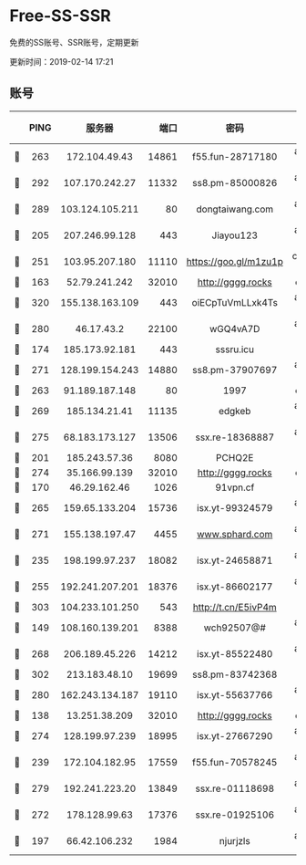 # Free-SS-SSR

免费的SS账号、SSR账号，定期更新

更新时间：2019-02-14 17:21

## 账号

||PING|服务器|端口|密码|加密方式|区域|VTUM|
|:----:|:----:|:-----:|-----:|:----:|:----:|:----:|:----:|
|🙂|263|172.104.49.43|14861|f55.fun-28717180|aes-256-cfb|SG|10↑/10↑/10↑/10↑|
|🙂|292|107.170.242.27|11332|ss8.pm-85000826|aes-256-cfb|US|10↑/10↑/9↑/10↑|
|🙂|289|103.124.105.211|80|dongtaiwang.com|aes-256-cfb|US|10↑/10↑/10↑/10↑|
|🙂|205|207.246.99.128|443|Jiayou123|aes-256-cfb|US|9↓/10↑/10↑/8↑|
|🙂|251|103.95.207.180|11110|https://goo.gl/m1zu1p|chacha20-ietf|US|5↑/10↑/8↑/9↑|
|🙂|163|52.79.241.242|32010|http://gggg.rocks|chacha20|KR|9↑/9↑/8↑/9↑|
|🙂|320|155.138.163.109|443|oiECpTuVmLLxk4Ts|aes-256-cfb|US|6↑/10↑/10↑/10↑|
|🙂|280|46.17.43.2|22100|wGQ4vA7D|aes-256-gcm|RU|6↑/10↑/10↑/10↑|
|🙂|174|185.173.92.181|443|sssru.icu|rc4-md5|RU|10↑/10↑/10↑/10↑|
|🙂|271|128.199.154.243|14880|ss8.pm-37907697|aes-256-cfb|SG|7↑/8↑/7↑/8↑|
|🙂|263|91.189.187.148|80|1997|chacha20|US|9↑/8↑/8↑/8↑|
|🙂|269|185.134.21.41|11135|edgkeb|aes-256-cfb|GB|10↑/10↑/10↑/10↑|
|🙂|275|68.183.173.127|13506|ssx.re-18368887|aes-256-cfb|US|10↑/10↑/9↑/10↑|
|🙁|201|185.243.57.36|8080|PCHQ2E|rc4-md5|US|8↑/9↑/9↑/9↑|
|🙂|274|35.166.99.139|32010|http://gggg.rocks|chacha20|US|9↑/9↑/9↑/9↑|
|🙁|170|46.29.162.46|1026|91vpn.cf|rc4-md5|RU|8↑/7↑/9↑/10↑|
|🙂|265|159.65.133.204|15736|isx.yt-99324579|aes-256-cfb|SG|10↑/10↑/10↑/10↑|
|🙂|271|155.138.197.47|4455|www.sphard.com|aes-256-cfb|US|10↑/10↑/10↑/10↑|
|🙂|235|198.199.97.237|18082|isx.yt-24658871|aes-256-cfb|US|10↑/10↑/8↑/10↑|
|🙂|255|192.241.207.201|18376|isx.yt-86602177|aes-256-cfb|US|10↑/10↑/9↑/10↑|
|🙂|303|104.233.101.250|543|http://t.cn/E5ivP4m|rc4-md5|CA|8↑/10↑/10↑/10↑|
|🙂|149|108.160.139.201|8388|wch92507@#|aes-256-cfb|JP|8↑/10↑/10↑/10↑|
|🙂|268|206.189.45.226|14212|isx.yt-85522480|aes-256-cfb|SG|10↑/10↑/8↑/10↑|
|🙂|302|213.183.48.10|19699|ss8.pm-83742368|rc4-md5|RU|7↑/8↑/8↑/8↑|
|🙂|280|162.243.134.187|19110|isx.yt-55637766|aes-256-cfb|US|10↑/10↑/9↑/10↑|
|🙂|138|13.251.38.209|32010|http://gggg.rocks|chacha20|SG|6↑/7↑/8↑/7↑|
|🙂|274|128.199.97.239|18995|isx.yt-27667290|aes-256-cfb|SG|10↑/10↑/9↑/10↑|
|🙂|239|172.104.182.95|17559|f55.fun-70578245|aes-256-cfb|SG|10↑/10↑/10↑/10↑|
|🙂|279|192.241.223.20|13849|ssx.re-01118698|aes-256-cfb|US|10↑/10↑/8↑/10↑|
|🙂|272|178.128.99.63|17376|ssx.re-01925106|aes-256-cfb|SG|10↑/10↑/10↑/10↑|
|🙂|197|66.42.106.232|1984|njurjzls|aes-256-cfb|US|10↑/10↑/10↑/10↑|
